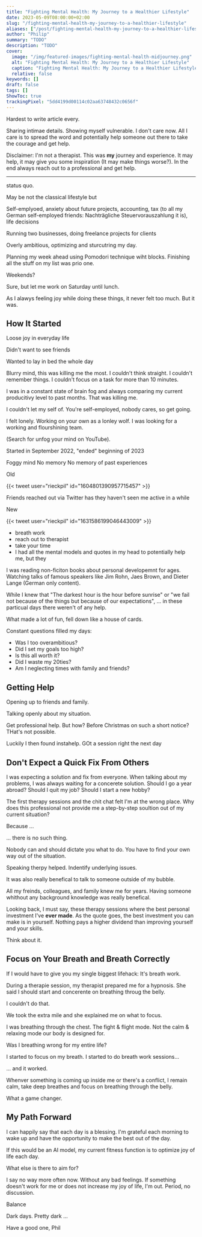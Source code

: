 ```yaml
---
title: "Fighting Mental Health: My Journey to a Healthier Lifestyle"
date: 2023-05-09T08:00:00+02:00
slug: "/fighting-mental-health-my-journey-to-a-healthier-lifestyle"
aliases: ["/post/fighting-mental-health-my-journey-to-a-healthier-lifestyle"]
author: "Philip"
summary: "TODO"
description: "TODO"
cover:
  image: "/img/featured-images/fighting-mental-health-midjourney.png"
  alt: "Fighting Mental Health: My Journey to a Healthier Lifestyle"
  caption: "Fighting Mental Health: My Journey to a Healthier Lifestyle"
  relative: false
keywords: []
draft: false
tags: []
ShowToc: true
trackingPixel: "5dd4199d00114c02aa63748432c0656f"
---
```


Hardest to write article every.

Sharing intimae details. Showing myself vulnerable. I don't care now. All I care is to spread the word and potentially help someone out there to take the courage and get help.

Disclaimer: I'm not a therapist. This was **my** journey and experience. It may help, it may give you some inspiration (It may make things worse?). In the end always reach out to a professional and get help.

---

status quo.

May be not the classical lifestyle but

Self-emplyoed, anxiety about future projects, accounting, tax (to all my German self-employed friends: Nachträgliche Steuervorauszahlung it is), life decisions

Running two businesses, doing freelance projects for clients

Overly ambitious, optimizing and sturcutring my day.

Planning my week ahead using Pomodori technique wiht blocks. Finishing all the stuff on my list was prio one.

Weekends?

Sure, but let me work on Saturday until lunch.

As I alawys feeling joy while doing these things, it never felt too much. But it was.



## How It Started

Loose joy in everyday life

Didn't want to see friends

Wanted to lay in bed the whole day

Blurry mind, this was killing me the most. I couldn't think straight. I couldn't remember things. I couldn't focus on a task for more than 10 minutes.

I was in a constant state of brain fog and always comparing my current producitivy level to past months. That was killing me.

I couldn't let my self of. You're self-employed, nobody cares, so get going.

I felt lonely. Working on your own as a lonley wolf. I was looking for a working and flourshining team.

(Search for unfog your mind on YouTube).



Started in September 2022, "ended" beginning of 2023

Foggy mind
No memory
No memory of past experiences

Old

{{< tweet user="rieckpil" id="1604801390957715457" >}}

Friends reached out via Twitter has they haven't seen me active in a while



New

{{< tweet user="rieckpil" id="1631586199046443009" >}}


- breath work
- reach out to therapist
- take your time
- I had all the mental models and quotes in my head to potentially help me, but they

I was reading non-ficiton books about personal developemnt for ages. Watching talks of famous speakers like Jim Rohn, Jaes Brown, and Dieter Lange (German only content).

While I knew that "The darkest hour is the hour before sunrise" or "we fail not because of the things but because of our expectations", ... in these particual days there weren't of any help.

What made a lot of fun, fell down like a house of cards.

Constant questions filled my days:

- Was I too overambitious?
- Did I set my goals too high?
- Is this all worth it?
- Did I waste my 20ties?
- Am I neglecting times with family and friends?


## Getting Help

Opening up to friends and family.

Talking openly about my situation.

Get professional help. But how? Before Christmas on such a short notice? THat's not possible.

Luckily I then found instahelp. GOt a session right the next day


## Don't Expect a Quick Fix From Others

I was expecting a solution and fix from everyone. When talking about my problems, I was always waiting for a concerete solution. Should I go a year abroad? Should I quit my job? Should I start a new hobby?

The first therapy sessions and the chit chat felt I'm at the wrong place. Why does this professional not provide me a step-by-step soultion out of my current situation?

Because ...

... there is no such thing.

Nobody can and should dictate you what to do. You have to find your own way out of the situation.

Speaking therpy helped. Indentify underlying issues.

It was also really benefical to talk to someone outside of my bubble.

All my freinds, colleagues, and family knew me for years. Having someone whithout any background knowledge was really benefical.

Looking back, I must say, these therapy sessions where the best personal investment I've **ever made**. As the quote goes, the best investment you can make is in yourself. Nothing pays a higher dividend than improving yourself and your skills.

Think about it.

## Focus on Your Breath and Breath Correctly

If I would have to give you my single biggest lifehack: It's breath work.

During a therapie session, my therapist prepared me for a hypnosis. She said I should start and concerente on breathing throug the belly.

I couldn't do that.

We took the extra mile and she explained me on what to focus.

I was breathing through the chest. The fight & flight mode. Not the calm & relaxing mode our body is designed for.

Was I breathing wrong for my entire life?

I started to focus on my breath. I started to do breath work sessions...

... and it worked.

Whenver something is coming up inside me or there's a conflict, I remain calm, take deep breathes and focus on breathing through the belly.

What a game changer.

## My Path Forward

I can happily say that each day is a blessing. I'm grateful each morning to wake up and have the opportunity to make the best out of the day.

If this would be an AI model, my current fitness function is to optimize joy of life each day.

What else is there to aim for?

I say no way more often now. Without any bad feelings. If something doesn't work for me or does not increase my joy of life, I'm out. Period, no discussion.

Balance


Dark days. Pretty dark ...

Have a good one,
Phil
